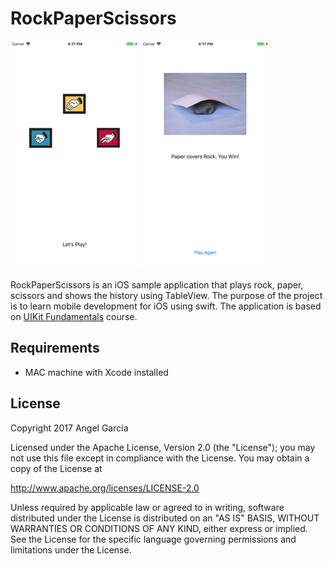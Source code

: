 # RockPaperScissors


![Scheme](/screenshots/SimulatorScreenShot-iPhone8Plus-2017-11-19at16.17.31.png)
![Scheme](/screenshots/SimulatorScreenShot-iPhone8Plus-2017-11-19at16.17.39.png)


RockPaperScissors is an iOS sample application that plays rock, paper, scissors and shows the history using TableView.
The purpose of the project is to learn mobile development for iOS using swift.
The application is based on [UIKit Fundamentals](https://www.udacity.com/course/uikit-fundamentals--ud788) course.


## Requirements
- MAC machine with Xcode installed



## License

Copyright 2017 Angel Garcia

Licensed under the Apache License, Version 2.0 (the "License"); you may not use this file except in compliance with the License. You may obtain a copy of the License at

http://www.apache.org/licenses/LICENSE-2.0

Unless required by applicable law or agreed to in writing, software distributed under the License is distributed on an "AS IS" BASIS, WITHOUT WARRANTIES OR CONDITIONS OF ANY KIND, either express or implied. See the License for the specific language governing permissions and limitations under the License.

